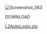 

![Screenshot_563](https://github.com/user-attachments/assets/3b86d54f-47a2-445f-aa15-25fb0dd4af4d)



DOWNLOAD

[L2AutoLogin.zip](https://github.com/user-attachments/files/16621942/L2AutoLogin.zip)



